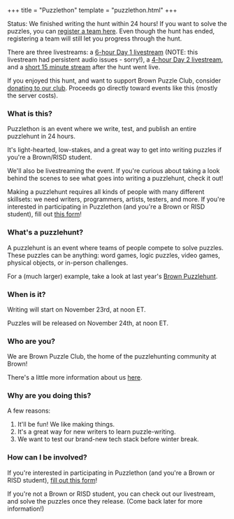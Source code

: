 +++
title = "Puzzlethon"
template = "puzzlethon.html"
+++

<span class="bold-text">Status</span>: We finished writing the hunt within 24 hours! If you want to solve the puzzles, you can [register a team here](https://puzzlethon.brownpuzzle.club/). Even though the hunt has ended, registering a team will still let you progress through the hunt.

There are three livestreams: a [6-hour Day 1 livestream](https://www.youtube.com/watch?v=UsYU3zxQINQ&t=23610s&ab_channel=BrownPuzzlehunt) (NOTE: this livestream had persistent audio issues - sorry!), a [4-hour Day 2 livestream](https://www.youtube.com/watch?v=0GrGG0z8kjo&t=8212s&ab_channel=BrownPuzzlehunt), and a [short 15 minute stream](https://www.youtube.com/watch?v=LGhv4jE-j-c&ab_channel=BrownPuzzlehunt) after the hunt went live.

If you enjoyed this hunt, and want to support Brown Puzzle Club, consider [donating to our club](https://bbis.advancement.brown.edu/BBPhenix/give-now?did=05732af4-d994-4d40-bcd6-fb42d07b6eab). Proceeds go directly toward events like this (mostly the server costs). 

### What is this?

Puzzlethon is an event where we write, test, and publish an entire puzzlehunt in 24 hours. 

It's light-hearted, low-stakes, and a great way to get into writing puzzles if you're a Brown/RISD student.

We'll also be livestreaming the event. If you're curious about taking a look behind the scenes to see what goes into writing a puzzlehunt, check it out!

Making a puzzlehunt requires all kinds of people with many different skillsets: we need <span class="bold-text">writers</span>, <span class="bold-text">programmers</span>, <span class="bold-text">artists</span>, <span class="bold-text">testers</span>, and more. If you're interested in participating in Puzzlethon (and you're a Brown or RISD student), fill out [this form](https://forms.gle/sWsfF7gDDDtHwPKi7)! 


### What's a puzzlehunt?

A puzzlehunt is an event where teams of people compete to solve puzzles. These puzzles can be anything: word games, logic puzzles, video games, physical objects, or in-person challenges.

For a (much larger) example, take a look at last year's <a href="https://www.brownpuzzlehunt.com">Brown Puzzlehunt</a>.

### When is it?

Writing will start on November 23rd, at noon ET.

Puzzles will be released on November 24th, at noon ET.

### Who are you?

We are Brown Puzzle Club, the home of the puzzlehunting community at Brown!

There's a little more information about us <a href="/">here</a>.

### Why are you doing this?

A few reasons:

<ol>
    <li>It'll be fun! We like making things.</li>
    <li>It's a great way for new writers to learn puzzle-writing.</li>
    <li>We want to test our brand-new tech stack before winter break.</li>
</ol>

### How can I be involved?

If you're interested in participating in Puzzlethon (and you're a Brown or RISD student), [fill out this form](https://forms.gle/sWsfF7gDDDtHwPKi7)! 

If you're not a Brown or RISD student, you can check out our livestream, and solve the puzzles once they release. (Come back later for more information!)
